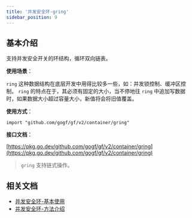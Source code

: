 ```yaml
---
title: '并发安全环-gring'
sidebar_position: 9
---
```


## 基本介绍

支持并发安全开关的环结构，循环双向链表。

**使用场景**：

`ring` 这种数据结构在底层开发中用得比较多一些，如：并发锁控制、缓冲区控制。 `ring` 的特点在于，其必须有固定的大小，当不停地往 `ring` 中追加写数据时，如果数据大小超过容量大小，新值将会将旧值覆盖。

**使用方式**：

```
import "github.com/gogf/gf/v2/container/gring"
```

**接口文档**：

[https://pkg.go.dev/github.com/gogf/gf/v2/container/gring](https://pkg.go.dev/github.com/gogf/gf/v2/container/gring)

> `gring` 支持链式操作。

## 相关文档

- [并发安全环-基本使用](output/goframe-v2.2-md/组件列表/数据结构/并发安全环-gring/并发安全环-基本使用)
- [并发安全环-方法介绍](output/goframe-v2.2-md/组件列表/数据结构/并发安全环-gring/并发安全环-方法介绍)